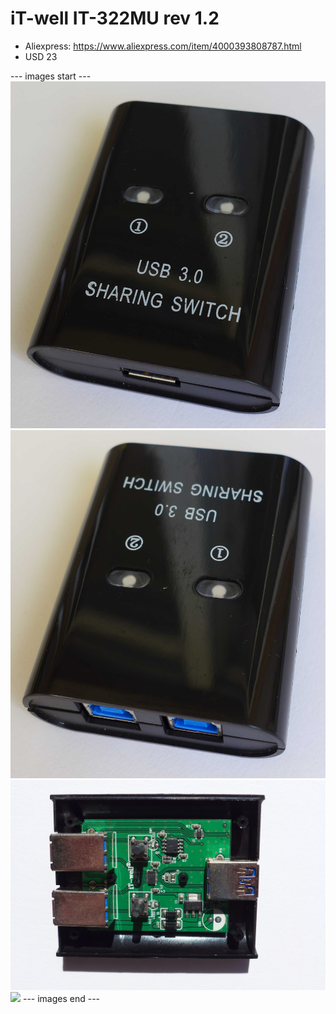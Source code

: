 # iT-well IT-322MU rev 1.2

* Aliexpress: https://www.aliexpress.com/item/4000393808787.html
* USD 23


--- images start ---
![](P1130722.JPG)
![](P1130723.JPG)
![](P1130724.JPG)
![](P1130725.JPG)
--- images end ---